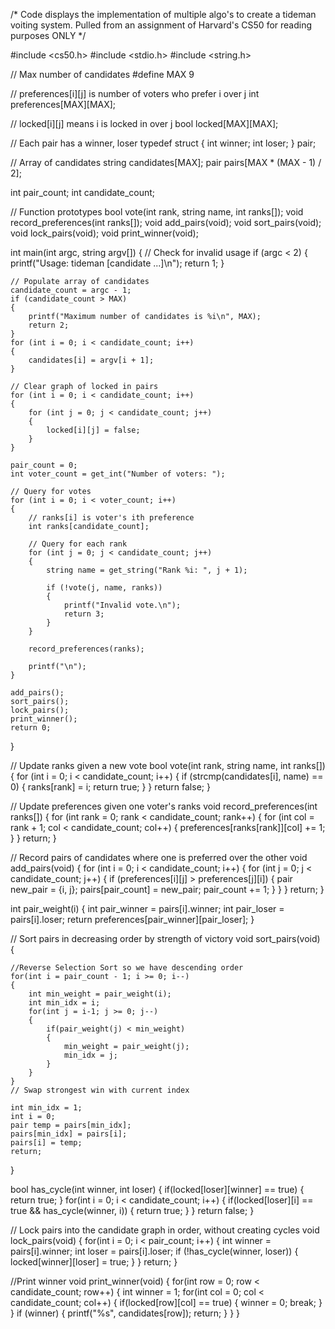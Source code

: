 /* Code displays the implementation of multiple algo's to create a tideman voiting system. Pulled from an assignment of Harvard's CS50 
for reading purposes ONLY */ 




#include <cs50.h>
#include <stdio.h>
#include <string.h>

// Max number of candidates
#define MAX 9

// preferences[i][j] is number of voters who prefer i over j
int preferences[MAX][MAX];

// locked[i][j] means i is locked in over j
bool locked[MAX][MAX];

// Each pair has a winner, loser
typedef struct
{
    int winner;
    int loser;
} pair;

// Array of candidates
string candidates[MAX];
pair pairs[MAX * (MAX - 1) / 2];


int pair_count;
int candidate_count;

// Function prototypes
bool vote(int rank, string name, int ranks[]);
void record_preferences(int ranks[]);
void add_pairs(void);
void sort_pairs(void);
void lock_pairs(void);
void print_winner(void);

int main(int argc, string argv[])
{
    // Check for invalid usage
    if (argc < 2)
    {
        printf("Usage: tideman [candidate ...]\n");
        return 1;
    }

    // Populate array of candidates
    candidate_count = argc - 1;
    if (candidate_count > MAX)
    {
        printf("Maximum number of candidates is %i\n", MAX);
        return 2;
    }
    for (int i = 0; i < candidate_count; i++)
    {
        candidates[i] = argv[i + 1];
    }

    // Clear graph of locked in pairs
    for (int i = 0; i < candidate_count; i++)
    {
        for (int j = 0; j < candidate_count; j++)
        {
            locked[i][j] = false;
        }
    }

    pair_count = 0;
    int voter_count = get_int("Number of voters: ");

    // Query for votes
    for (int i = 0; i < voter_count; i++)
    {
        // ranks[i] is voter's ith preference
        int ranks[candidate_count];

        // Query for each rank
        for (int j = 0; j < candidate_count; j++)
        {
            string name = get_string("Rank %i: ", j + 1);

            if (!vote(j, name, ranks))
            {
                printf("Invalid vote.\n");
                return 3;
            }
        }

        record_preferences(ranks);

        printf("\n");
    }

    add_pairs();
    sort_pairs();
    lock_pairs();
    print_winner();
    return 0;
}

// Update ranks given a new vote
bool vote(int rank, string name, int ranks[])
{
    for (int i = 0; i < candidate_count; i++)
    {
        if (strcmp(candidates[i], name) == 0)
        {
            ranks[rank] = i;
            return true;
        }
    }
    return false;
}

// Update preferences given one voter's ranks
void record_preferences(int ranks[])
{
    for (int rank = 0; rank < candidate_count; rank++)
    {
        for (int col = rank + 1; col < candidate_count; col++)
        {
            preferences[ranks[rank]][col] += 1;
        }
    }
    return;
}

// Record pairs of candidates where one is preferred over the other
void add_pairs(void)
{
    for (int i = 0; i < candidate_count; i++)
    {
        for (int j = 0; j < candidate_count; j++)
        {
            if (preferences[i][j] > preferences[j][i])
            {
                pair new_pair = {i, j};
                pairs[pair_count] = new_pair;
                pair_count += 1;
            }
        }
    }
    return;
}

int pair_weight(i)
{
    int pair_winner = pairs[i].winner;
    int pair_loser = pairs[i].loser;
    return preferences[pair_winner][pair_loser];
}

// Sort pairs in decreasing order by strength of victory
void sort_pairs(void)
{

    //Reverse Selection Sort so we have descending order
    for(int i = pair_count - 1; i >= 0; i--)
    {
        int min_weight = pair_weight(i);
        int min_idx = i;
        for(int j = i-1; j >= 0; j--)
        {
            if(pair_weight(j) < min_weight)
            {
                min_weight = pair_weight(j);
                min_idx = j;
            }
        }
    }
    // Swap strongest win with current index

    int min_idx = 1;
    int i = 0;
    pair temp = pairs[min_idx];
    pairs[min_idx] = pairs[i];
    pairs[i] = temp;
    return;

}

bool has_cycle(int winner, int loser)
{
    if(locked[loser][winner] == true)
    {
        return true;
    }
    for(int i = 0; i < candidate_count; i++)
    {
        if(locked[loser][i] == true && has_cycle(winner, i))
        {
            return true;
        }
    }
    return false;
}



// Lock pairs into the candidate graph in order, without creating cycles
void lock_pairs(void)
{
    for(int i = 0; i < pair_count; i++)
    {
        int winner = pairs[i].winner;
        int loser = pairs[i].loser;
        if (!has_cycle(winner, loser))
        {
            locked[winner][loser] = true;
        }
    }
    return;
}

//Print winner
void print_winner(void)
{
    for(int row = 0; row < candidate_count; row++)
    {
        int winner = 1;
        for(int col = 0; col < candidate_count; col++)
        {
            if(locked[row][col] == true)
            {
                winner = 0;
                break;
            }
        }
        if (winner)
        {
                printf("%s", candidates[row]);
                return;
            }
        }
    }









